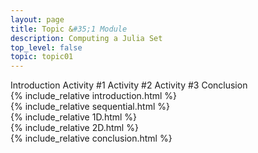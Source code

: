 ```yaml
---
layout: page
title: Topic &#35;1 Module
description: Computing a Julia Set
top_level: false
topic: topic01
---
```



<div class="ui pointing secondary menu">
  <a class="item active" data-tab="first">Introduction</a>
  <a class="item " data-tab="second">Activity #1</a>
  <a class="item" data-tab="third">Activity #2</a>
  <a class="item" data-tab="fourth">Activity #3</a>
  <a class="item" data-tab="fifth">Conclusion</a>
</div>

<div class="ui tab segment active" data-tab="first">
  {% include_relative introduction.html %}
</div>


<div class="ui tab segment " data-tab="second">
  {% include_relative sequential.html %}
</div>

<div class="ui tab segment" data-tab="third">
  {% include_relative 1D.html %}
</div>

<div class="ui tab segment" data-tab="fourth">
  {% include_relative 2D.html %}
</div>


<div class="ui tab segment" data-tab="fifth">
  {% include_relative conclusion.html %}
</div>



